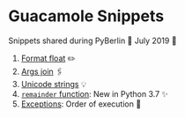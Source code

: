 # Guacamole Snippets 

Snippets shared during PyBerlin :bear: July 2019 :avocado:

1. [Format float](https://github.com/mignonnesaurus/guacamole-snippets/blob/master/src/format_float.py) :pencil2:  
2. [Args join](https://github.com/mignonnesaurus/guacamole-snippets/blob/master/tests/test_join_args.py) :paperclips:
3. [Unicode strings](https://github.com/mignonnesaurus/guacamole-snippets/blob/master/src/unicode_strings.py) :bulb:
4. [`remainder` function](https://github.com/mignonnesaurus/guacamole-snippets/blob/master/tests/test_remainder.py): New in Python 3.7 :sparkles:
5. [Exceptions](https://github.com/mignonnesaurus/guacamole-snippets/blob/master/src/exceptions_print.py): Order of execution :gift:
